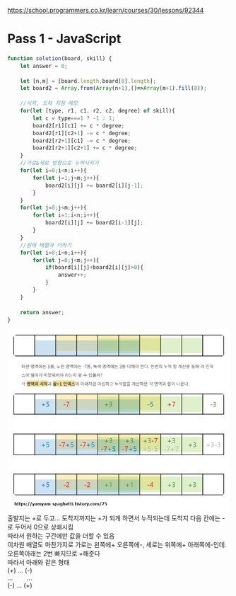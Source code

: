 https://school.programmers.co.kr/learn/courses/30/lessons/92344

# Pass 1 - JavaScript
~~~javascript
function solution(board, skill) {
    let answer = 0;
    
    let [n,m] = [board.length,board[0].length];
    let board2 = Array.from(Array(n+1),()=>Array(m+1).fill(0));
    
    //시작, 도착 지점 메모
    for(let [type, r1, c1, r2, c2, degree] of skill){
        let c = type===1 ? -1 : 1;
        board2[r1][c1] += c * degree;
        board2[r1][c2+1] -= c * degree;
        board2[r2+1][c1] -= c * degree;
        board2[r2+1][c2+1] += c * degree;
    }
    //가로&세로 방향으로 누적시키기
    for(let i=0;i<n;i++){
        for(let j=1;j<m;j++){
            board2[i][j] += board2[i][j-1];
        }
    }
    for(let j=0;j<m;j++){
        for(let i=1;i<n;i++){
            board2[i][j] += board2[i-1][j];
        }
    }
    //원래 배열과 더하기
    for(let i=0;i<n;i++){
        for(let j=0;j<m;j++){
            if(board[i][j]+board2[i][j]>0){
                answer++;
            }
        }
    }
    
    return answer;
}
~~~

![img](../0_image/PG_LV3_파괴되지않은건물_1.png)  
출발지는 +로 두고... 도착지까지는 +가 되게 하면서 누적되는데 도착지 다음 칸에는 -로 두어서 0으로 상쇄시킴  
따라서 원하는 구간에만 값을 더할 수 있음  
이차원 배열도 마찬가지로 가로는 왼쪽에+ 오른쪽에-, 세로는 위쪽에+ 아래쪽에-인데. 오른쪽아래는 2번 빠지므로 +해준다  
따라서 아래와 같은 형태  
(+) ... (-)  
...&nbsp;&nbsp;&nbsp;&nbsp;&nbsp;&nbsp;&nbsp;&nbsp;...  
(-) ... (+)  
